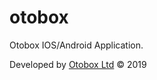 # otobox

Otobox IOS/Android Application.

Developed by [Otobox Ltd](https://mucyofred.com) &copy; 2019